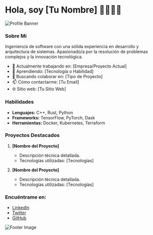 # Hola, soy [Tu Nombre] 👨‍💻👩‍💻

![Profile Banner](https://example.com/tu-imagen-de-banner.jpg)

### Sobre Mí

Ingeniero/a de software con una sólida experiencia en desarrollo y arquitectura de sistemas. Apasionado/a por la resolución de problemas complejos y la innovación tecnológica.

- 🔭 Actualmente trabajando en: [Empresa/Proyecto Actual]
- 🌱 Aprendiendo: [Tecnología o Habilidad]
- 👯 Buscando colaborar en: [Tipo de Proyecto]
- 📫 Cómo contactarme: [Tu Email]
- 🌐 Sitio web: [Tu Sitio Web]

### Habilidades

- **Lenguajes:** C++, Rust, Python
- **Frameworks:** TensorFlow, PyTorch, Dask
- **Herramientas:** Docker, Kubernetes, Terraform

### Proyectos Destacados

1. **[Nombre del Proyecto]**
   - Descripción técnica detallada.
   - Tecnologías utilizadas: [Tecnologías]

2. **[Nombre del Proyecto]**
   - Descripción técnica detallada.
   - Tecnologías utilizadas: [Tecnologías]

### Encuéntrame en:

- [LinkedIn](https://linkedin.com/in/tu-usuario)
- [Twitter](https://twitter.com/tu-usuario)
- [GitHub](https://github.com/tu-usuario)

![Footer Image](https://example.com/tu-imagen-de-footer.jpg)
